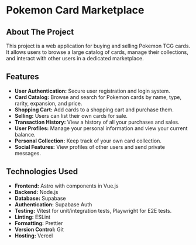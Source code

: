 # Pokemon Card Marketplace

## About The Project

This project is a web application for buying and selling Pokemon TCG cards. It allows users to browse a large catalog of cards, manage their collections, and interact with other users in a dedicated marketplace.

## Features

*   **User Authentication:** Secure user registration and login system.
*   **Card Catalog:** Browse and search for Pokemon cards by name, type, rarity, expansion, and price.
*   **Shopping Cart:** Add cards to a shopping cart and purchase them.
*   **Selling:** Users can list their own cards for sale.
*   **Transaction History:** View a history of all your purchases and sales.
*   **User Profiles:** Manage your personal information and view your current balance.
*   **Personal Collection:** Keep track of your own card collection.
*   **Social Features:** View profiles of other users and send private messages.

## Technologies Used

*   **Frontend:** Astro with components in Vue.js
*   **Backend:** Node.js
*   **Database:** Supabase
*   **Authentication:** Supabase Auth
*   **Testing:** Vitest for unit/integration tests, Playwright for E2E tests.
*   **Linting:** ESLint
*   **Formatting:** Prettier
*   **Version Control:** Git
*   **Hosting:** Vercel
